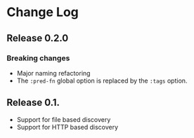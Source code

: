 # Change Log

## Release 0.2.0

### Breaking changes

- Major naming refactoring
- The `:pred-fn` global option is replaced by the `:tags` option.

## Release 0.1.

- Support for file based discovery
- Support for HTTP based discovery
